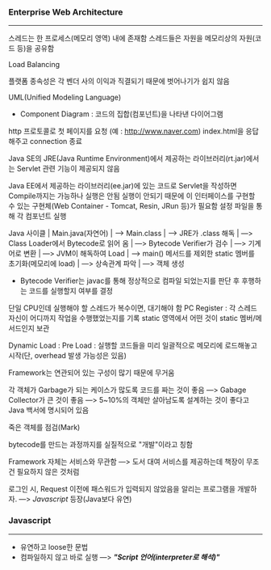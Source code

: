 ### Enterprise Web Architecture

---------------------

스레드는 한 프로세스(메모리 영역) 내에 존재함
스레드들은 자원을 메모리상의 자원(코드 등)을 공유함

Load Balancing

플랫폼 종속성은 각 벤더 사의 이익과 직결되기 때문에 벗어나기가 쉽지 않음

UML(Unified Modeling Language)

- Component Diagram : 코드의 집합(컴포넌트)을 나타낸 다이어그램

http 프로토콜로 첫 페이지를 요청 (예 : http://www.naver.com)
index.html을 응답해주고 connection 종료

Java SE의 JRE(Java Runtime Environment)에서 제공하는 라이브러리(rt.jar)에서는 Servlet 관련 기능이 제공되지 않음

Java EE에서 제공하는 라이브러리(ee.jar)에 있는 코드로 Servlet을 작성하면 Compile까지는 가능하나 실행은 안됨
실행이 안되기 때문에 이 인터페이스를 구현할 수 있는 구현체(Web Container - Tomcat, Resin, JRun 등)가 필요함
설정 파일을 통해 각 컴포넌트 실행

Java 사이클
	|	Main.java(자연어) 
	|	—> Main.class 
	|	—> JRE가 .class 해독 
	|	—> Class Loader에서 Bytecode로 읽어 옴 
	|	—> Bytecode Verifier가 검수 
	|	—> 기계어로 변환 
	|	—> JVM이 해독하여 Load 
	|	—> main() 메서드를 제외한 static 멤버를 초기화(메모리에 load) 
	|	—> 상속관계 파악 
	|	—> 객체 생성 

* Bytecode Verifier는 javac를 통해 정상적으로 컴파일 되었는지를 판단 후 후행하는 코드를 실행할지 여부를 결정

단일 CPU인데 실행해야 할 스레드가 복수이면, 대기해야 함
PC Register : 각 스레드 자신이 어디까지 작업을 수행했었는지를 기록
static 영역에서 어떤 것이 static 멤버/메서드인지 보관

Dynamic Load : 
Pre Load : 실행할 코드들을 미리 일괄적으로 메모리에 로드해놓고 시작(단, overhead 발생 가능성은 있음)

Framework는 연관되어 있는 구성이 많기 때문에 무거움

각 객체가 Garbage가 되는 케이스가 많도록 코드를 짜는 것이 좋음
	—> Gabage Collector가 큰 것이 좋음
	—> 5~10%의 객체만 살아남도록 설계하는 것이 좋다고 Java 백서에 명시되어 있음

죽은 객체를 점검(Mark)

bytecode를 만드는 과정까지를 실질적으로 "개발"이라고 칭함

Framework 자체는 서비스와 무관함
	—> 도서 대여 서비스를 제공하는데 책장이 무조건 필요하지 않은 것처럼

로그인 시, Request 이전에 패스워드가 입력되지 않았음을 알리는 프로그램을 개발하자.
	—> *Javascript* 등장(Java보다 유연)

### Javascript

---------------

- 유연하고 loose한 문법
- 컴파일하지 않고 바로 실행 —> ***"Script 언어(interpreter로 해석)"*** 
  